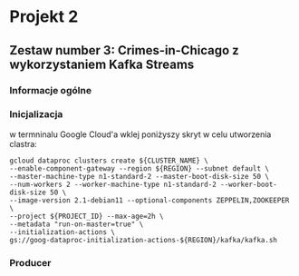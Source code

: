 # Projekt 2 
## Zestaw number 3: Crimes-in-Chicago z wykorzystaniem Kafka Streams

### Informacje ogólne

### Inicjalizacja
w termninalu Google Cloud'a wklej poniżyszy skryt w celu utworzenia clastra:
```
gcloud dataproc clusters create ${CLUSTER_NAME} \
--enable-component-gateway --region ${REGION} --subnet default \
--master-machine-type n1-standard-2 --master-boot-disk-size 50 \
--num-workers 2 --worker-machine-type n1-standard-2 --worker-boot-disk-size 50 \
--image-version 2.1-debian11 --optional-components ZEPPELIN,ZOOKEEPER \
--project ${PROJECT_ID} --max-age=2h \
--metadata "run-on-master=true" \
--initialization-actions \
gs://goog-dataproc-initialization-actions-${REGION}/kafka/kafka.sh
```

### Producer


